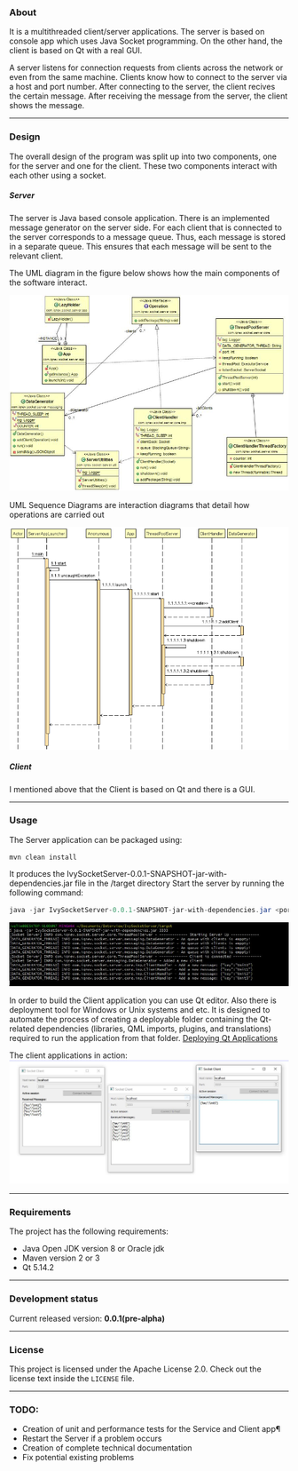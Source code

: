 ### About
It is a multithreaded client/server applications. The server  is  based on console app which uses Java Socket programming. On the other hand, the client is based on Qt with a real GUI.

A server listens for connection requests from clients across the network or even from the same machine. Clients know how to connect to the server via a host and port number. After connecting to the server, the client recives the certain message. After receiving the message from the server, the client shows the message.

------------

###  Design
The overall design of the program was split up into two components, one for the server and one for the client. These two components interact with each other using a socket. 

##### Server
The server is Java based console application.  Тhere is an implemented message generator on the server side. For each client that is connected to the server corresponds to a message queue. Thus, each message is stored in a separate queue. This ensures that each message will be sent to the relevant client.

The UML diagram in the figure below shows how the main components of the software interact.

[![UML](https://github.com/iqnev/socketcomunication/blob/master/resources/UML_diagram.jpg "UML")](https://github.com/iqnev/socketcomunication/blob/master/resources/UML_diagram.jpg "UML")


UML Sequence Diagrams are interaction diagrams that detail how operations are carried out

[![UML Sequence](https://github.com/iqnev/socketcomunication/blob/master/resources/SequenceDiagram.png "UML Sequence")](https://github.com/iqnev/socketcomunication/blob/master/resources/SequenceDiagram.png "UML Sequence")

##### Client
I mentioned above that the Client is based on Qt and there is a GUI.


------------

### Usage

The Server application can be packaged using:
```
mvn clean install
```
It produces the IvySocketServer-0.0.1-SNAPSHOT-jar-with-dependencies.jar file in the /target directory
Start the server by running the following command:
```java
java -jar IvySocketServer-0.0.1-SNAPSHOT-jar-with-dependencies.jar <port number>
```
[![Server](https://github.com/iqnev/socketcomunication/blob/master/resources/socket_client.JPG "Server")](https://github.com/iqnev/socketcomunication/blob/master/resources/socket_client.JPG "Server")

In order to build the Client application you can use Qt editor. Also there is deployment tool for Windows or Unix systems and etc. It is designed to automate the process of creating a deployable folder containing the Qt-related dependencies (libraries, QML imports, plugins, and translations) required to run the application from that folder. [Deploying Qt Applications](https://doc.qt.io/qt-5/deployment.html "Deploying Qt Applications")


The client applications in action:
[![Clients](https://github.com/iqnev/socketcomunication/blob/master/resources/Qt_socket_client.JPG "Clients")](https://github.com/iqnev/socketcomunication/blob/master/resources/Qt_socket_client.JPG "Clients")


------------


### Requirements
The project has the following  requirements:
- Java Open JDK version 8 or Oracle jdk
- Maven version 2 or 3
- Qt 5.14.2
------------

### Development status

Current released version: **0.0.1(pre-alpha)**

------------

### License
This project is licensed under the Apache License 2.0. Check out the license text inside the `LICENSE` file.

------------

### TODO:

- Creation of unit and performance  tests for the Service and Client app¶
- Restart the Server  if a problem occurs
- Creation of complete technical documentation
- Fix potential existing problems
